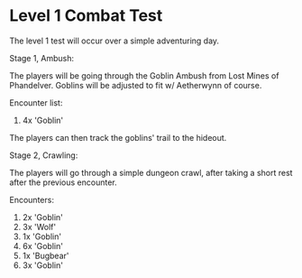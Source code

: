# Level 1 Combat Test

The level 1 test will occur over a simple adventuring day.

Stage 1, Ambush:

The players will be going through the Goblin Ambush from Lost Mines of Phandelver. Goblins will be adjusted to fit w/ Aetherwynn of course.

Encounter list:
1. 4x 'Goblin'

The players can then track the goblins' trail to the hideout.

Stage 2, Crawling:

The players will go through a simple dungeon crawl, after taking a short rest after the previous encounter.

Encounters:
1. 2x 'Goblin'
2. 3x 'Wolf'
3. 1x 'Goblin'
4. 6x 'Goblin'
5. 1x 'Bugbear'
6. 3x 'Goblin'
